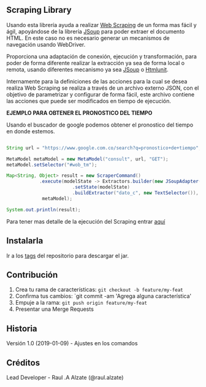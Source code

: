  ## Scraping Library ##

Usando esta librería ayuda a realizar [Web Scraping](https://es.wikipedia.org/wiki/Web_scraping) de un forma  mas fácil y ágil, apoyándose de la librería [JSoup](https://jsoup.org/) para poder extraer el documento HTML. En este caso no es necesario generar un mecanismos de navegación usando WebDriver. 

Proporciona una adaptación de conexión, ejecución y transformación, para poder de forma diferente realizar la extracción ya sea de forma local o remota, usando diferentes mecanismo ya sea [JSoup](https://jsoup.org/) o [Htmlunit](http://htmlunit.sourceforge.net/).

Internamente para la definiciones de las acciones para la cual se desea realiza Web Scraping se realiza a través de un archivo externo JSON, con el objetivo de parametrizar y configurar de forma fácil, este archivo contiene las acciones que puede ser modificados en tiempo de ejecución. 

**EJEMPLO PARA OBTENER EL PRONOSTICO DEL TIEMPO**

Usando el buscador de google podemos obtener el pronostico del tiempo en donde estemos.

```java

String url = "https://www.google.com.co/search?q=pronostico+de+tiempo";

MetaModel metaModel = new MetaModel("consult", url, "GET");
metaModel.setSelector("#wob_tm");

Map<String, Object> result = new ScraperCommand()
            .execute(modelState -> Extractors.builder(new JSoupAdapter())
                        .setState(modelState)
                        .buildExtractor("dato_c", new TextSelector()), 
             metaModel);

System.out.println(result);
```
Para tener mas detalle de la ejecución del Scraping entrar [aquí](https://gitlab.techandsolve.com/techandsolve_arquetipos/scraping/wikis/home)

## Instalarla
 
Ir a los [tags](https://gitlab.techandsolve.com/techandsolve_arquetipos/scraping/tags) del repositorio para descargar el jar. 
 
## Contribución
 
1. Crea tu rama de características: `git checkout -b feature/my-feat`
2. Confirma tus cambios: `git commit -am 'Agrega alguna característica'
3. Empuje a la rama: `git push origin feature/my-feat`
4. Presentar una Merge Requests

 
## Historia
 
Versión 1.0 (2019-01-09) - Ajustes en los comandos
 
## Créditos
 
Lead Developer - Raul .A Alzate (@raul.alzate)
